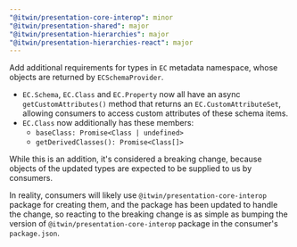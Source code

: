 ```yaml
---
"@itwin/presentation-core-interop": minor
"@itwin/presentation-shared": major
"@itwin/presentation-hierarchies": major
"@itwin/presentation-hierarchies-react": major
---
```


Add additional requirements for types in `EC` metadata namespace, whose objects are returned by `ECSchemaProvider`.

- `EC.Schema`, `EC.Class` and `EC.Property` now all have an async `getCustomAttributes()` method that returns an `EC.CustomAttributeSet`, allowing consumers to access custom attributes of these schema items.
- `EC.Class` now additionally has these members:
  - `baseClass: Promise<Class | undefined>`
  - `getDerivedClasses(): Promise<Class[]>`

While this is an addition, it's considered a breaking change, because objects of the updated types are expected to be supplied to us by consumers.

In reality, consumers will likely use `@itwin/presentation-core-interop` package for creating them, and the package has been updated to handle the change, so reacting to the breaking change is as simple as bumping the version of `@itwin/presentation-core-interop` package in the consumer's `package.json`.
